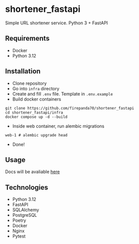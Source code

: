 # shortener_fastapi
Simple URL shortener service. Python 3 + FastAPI

## Requirements
- Docker
- Python 3.12

## Installation
- Clone repository
- Go into `infra` directory
- Create and fill `.env` file. Template in `.env.example`
- Build docker containers
```
git clone https://github.com/firepanda70/shortener_fastapi
cd shortener_fastapi/infra
docker compose up -d --build
```
- Inside web container, run alembic migrations
```
web-1 # alembic upgrade head
```
- Done!

## Usage
Docs will be avaliable [here](http://localhost/docs#/)

## Technologies
- Python 3.12
- FastAPI
- SQLAlchemy
- PostgreSQL
- Poetry
- Docker
- Nginx
- Pytest
